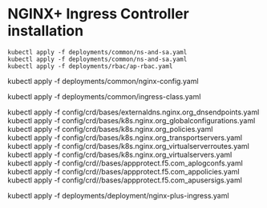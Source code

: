 # NGINX+ Ingress Controller installation

<!--- setup rbac ---> 
`kubectl apply -f deployments/common/ns-and-sa.yaml`<br>
`kubectl apply -f deployments/common/ns-and-sa.yaml`<br>
`kubectl apply -f deployments/rbac/ap-rbac.yaml`<br>

<!--- create common resources ---> 

<!--- create default server secret ---> 
<!--- kubectl apply -f examples/shared-examples/default-server-secret/default-server-secret.yaml ---> 

<!--- create a configmap ---> 
kubectl apply -f deployments/common/nginx-config.yaml

<!--- create an ingress-class ---> 
kubectl apply -f deployments/common/ingress-class.yaml

<!--- create crds ---> 
kubectl apply -f config/crd/bases/externaldns.nginx.org_dnsendpoints.yaml<br>
kubectl apply -f config/crd/bases/k8s.nginx.org_globalconfigurations.yaml<br>
kubectl apply -f config/crd/bases/k8s.nginx.org_policies.yaml<br>
kubectl apply -f config/crd/bases/k8s.nginx.org_transportservers.yaml<br>
kubectl apply -f config/crd/bases/k8s.nginx.org_virtualserverroutes.yaml<br>
kubectl apply -f config/crd/bases/k8s.nginx.org_virtualservers.yaml<br>
kubectl apply -f config/crd//bases/appprotect.f5.com_aplogconfs.yaml<br>
kubectl apply -f config/crd//bases/appprotect.f5.com_appolicies.yaml<br>
kubectl apply -f config/crd//bases/appprotect.f5.com_apusersigs.yaml<br>

<!--- deploy N+ ---> 
kubectl apply -f deployments/deployment/nginx-plus-ingress.yaml<br>

